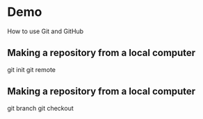 # Demo
How to use Git and GitHub 

## Making a repository from a local computer
git init 
git remote

## Making a repository from a local computer
git branch
git checkout

 